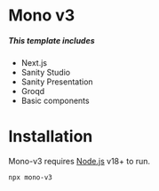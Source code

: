 # Mono v3

##### This template includes
- Next.js
- Sanity Studio
- Sanity Presentation
- Groqd
- Basic components

# Installation

Mono-v3 requires [Node.js](https://nodejs.org/) v18+ to run.

```sh
npx mono-v3
```
